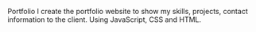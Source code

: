 Portfolio
I create the portfolio website to show my skills, projects, contact information to the client. Using JavaScript, CSS and HTML. 
